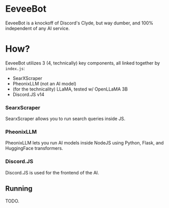 # EeveeBot
EeveeBot is a knockoff of Discord's Clyde, but way dumber, and 100% independent of any AI service.
# How?
EeveeBot utilizes 3 (4, technically) key components, all linked together by `index.js`:
 * SearXScraper
 * PheonixLLM (not an AI model)
 * (for the technicality) LLaMA, tested w/ OpenLLaMA 3B
 * Discord.JS v14
### SearxScraper
SearxScraper allows you to run search queries inside JS.
### PheonixLLM
PheonixLLM lets you run AI models inside NodeJS using Python, Flask, and HuggingFace transformers.
### Discord.JS
Discord.JS is used for the frontend of the AI.
## Running
TODO.